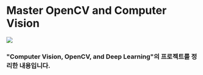 # Master OpenCV and Computer Vision
<img src="https://upload.wikimedia.org/wikipedia/commons/thumb/3/32/OpenCV_Logo_with_text_svg_version.svg/1200px-OpenCV_Logo_with_text_svg_version.svg.png">

<h3> "Computer Vision, OpenCV, and Deep Learning"의 프로젝트를 정리한 내용입니다.</h3>
